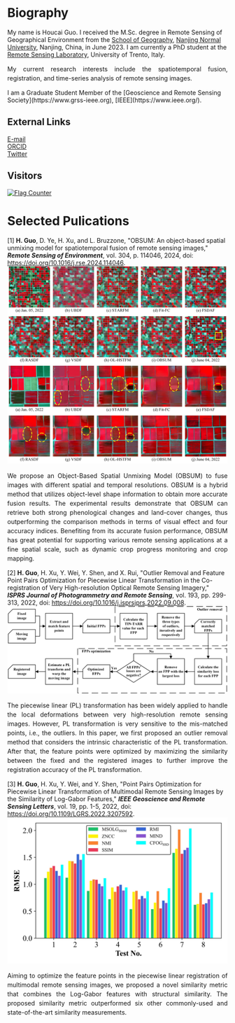 # Biography
  My name is Houcai Guo. I received the M.Sc. degree in Remote Sensing of Geographical Environment from the [School of Geography](http://dky.njnu.edu.cn/), [Nanjing Normal University](https://www.nnu.edu.cn/), Nanjing, China, in June 2023. I am currently a PhD student at the [Remote Sensing Laboratory](https://rslab.disi.unitn.it/), University of Trento, Italy.<br>
  <p align = "justify" style="line-height:150%">My current research interests include the spatiotemporal fusion, registration, and time-series analysis of remote sensing images.<br></p>
  I am a Graduate Student Member of the [Geoscience and Remote Sensing Society](https://www.grss-ieee.org), [IEEE](https://www.ieee.org/).<br>

## External Links
  [E-mail](mailto:houcai.guo@unitn.it)<br> 
  [ORCID](https://orcid.org/0000-0001-8275-5316)<br> 
  [Twitter](https://twitter.com/naivechild_ghc)<br> 

## Visitors
<a href="http://s01.flagcounter.com/more/MrL"><img src="https://s01.flagcounter.com/map/MrL/size_l/txt_000000/border_CCCCCC/pageviews_1/viewers_0/flags_0/" alt="Flag Counter" border="0"></a>

# Selected Pulications  
[1] **H. Guo**, D. Ye, H. Xu, and L. Bruzzone, "OBSUM: An object-based spatial unmixing model for spatiotemporal fusion of remote sensing images," ***Remote Sensing of Environment***, vol. 304, p. 114046, 2024, doi: <https://doi.org/10.1016/j.rse.2024.114046>.<br> 
![Comparision with state-of-the-art methods.](RSE_2024-1.jpg 'Comparision with state-of-the-art methods.')<br>
![Comparision with state-of-the-art methods (sub-area).](RSE_2024-2.jpg 'Comparision with state-of-the-art methods (sub-area).')<br>
<p align = "justify" style="line-height:150%">
We propose an Object-Based Spatial Unmixing Model (OBSUM) to fuse images with different spatial and temporal resolutions. OBSUM is a hybrid method that utilizes object-level shape information to obtain more accurate fusion results. The experimental results demonstrate that OBSUM can retrieve both strong phenological changes and land-cover changes, thus outperforming the comparison methods in terms of visual effect and four accuracy indices. Benefiting from its accurate fusion performance, OBSUM has great potential for supporting various remote sensing applications at a fine spatial scale, such as dynamic crop progress monitoring and crop mapping. <br>
</p>

[2] **H. Guo**, H. Xu, Y. Wei, Y. Shen, and X. Rui, "Outlier Removal and Feature Point Pairs Optimization for Piecewise Linear Transformation in the Co-registration of Very High-resolution Optical Remote Sensing Imagery," ***ISPRS Journal of Photogrammetry and Remote Sensing***, vol. 193, pp. 299-313, 2022, doi: <https://doi.org/10.1016/j.isprsjprs.2022.09.008>.<br> 
![Flowchart of the proposed registration framework.](ISPRS_2022.jpg 'Flowchart of the proposed registration framework.')<br>
<p align = "justify" style="line-height:150%">
The piecewise linear (PL) transformation has been widely applied to handle the local deformations between very high-resolution remote sensing images. However, PL transformation is very sensitive to the mis-matched points, i.e., the outliers. In this paper, we first proposed an outlier removal method that considers the intrinsic characteristic of the PL transformation. After that, the feature points were optimized by maximizing the similarity between the fixed and the registered images to further improve the registration accuracy of the PL transformation.<br>
</p>

[3] **H. Guo**, H. Xu, Y. Wei, and Y. Shen, "Point Pairs Optimization for Piecewise Linear Transformation of Multimodal Remote Sensing Images by the Similarity of Log-Gabor Features," ***IEEE Geoscience and Remote Sensing Letters***, vol. 19, pp. 1-5, 2022, doi: <https://doi.org/10.1109/LGRS.2022.3207592>.<br> 
![Effectiveness of the proposed similarity metric.](GRSL_2022.jpg 'Effectiveness of the proposed similarity metric.')<br>
<p align = "justify" style="line-height:150%">
Aiming to optimize the feature points in the piecewise linear registration of multimodal remote sensing images, we proposed a novel similarity metric that combines the Log-Gabor features with structural similarity. The proposed similarity metric outperformed six other commonly-used and state-of-the-art similarity measurements. 
</p>
